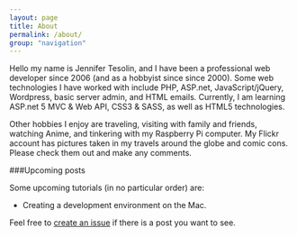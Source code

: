 ```yaml
---
layout: page
title: About
permalink: /about/
group: "navigation"
---
```


Hello my name is Jennifer Tesolin, and I have been a professional web developer since 2006 (and as a hobbyist since since 2000). Some web technologies I have worked with include PHP, ASP.net, JavaScript/jQuery, Wordpress, basic server admin, and HTML emails. Currently, I am learning ASP.net 5 MVC & Web API, CSS3 & SASS, as well as HTML5 technologies.

Other hobbies I enjoy are traveling, visiting with family and friends, watching Anime, and tinkering with my Raspberry Pi computer. My Flickr account has pictures taken in my travels around the globe and comic cons. Please check them out and make any comments.

###Upcoming posts

Some upcoming tutorials (in no particular order) are:

* Creating a development environment on the Mac. 

Feel free to [create an issue](https://github.com/jennifert/jekyll-site/issues) if there is a post you want to see.